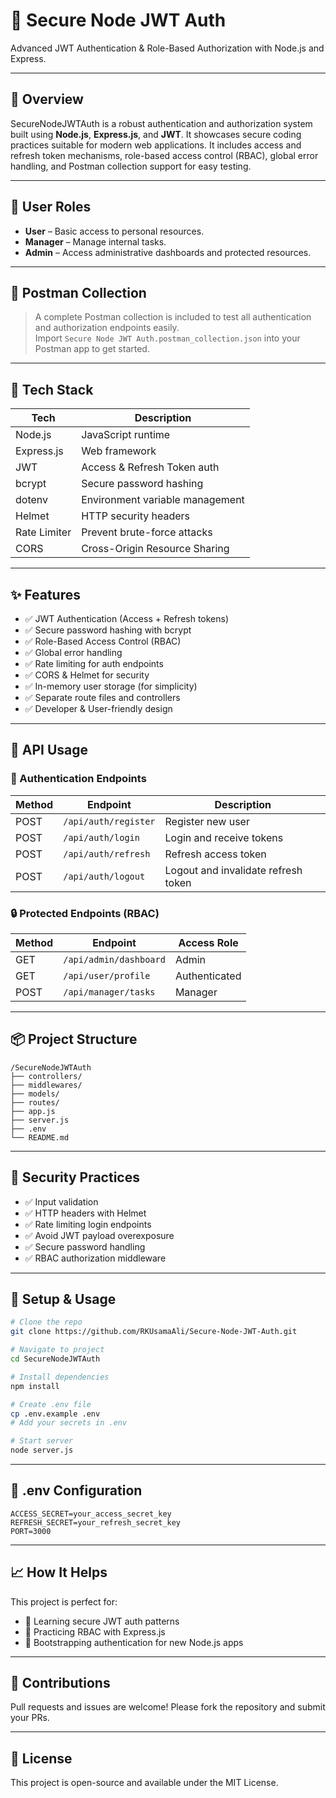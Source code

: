 # 🔐 Secure Node JWT Auth

Advanced JWT Authentication & Role-Based Authorization with Node.js and Express.

---

## 📌 Overview

SecureNodeJWTAuth is a robust authentication and authorization system built using **Node.js**, **Express.js**, and **JWT**. It showcases secure coding practices suitable for modern web applications. It includes access and refresh token mechanisms, role-based access control (RBAC), global error handling, and Postman collection support for easy testing.

---

## 👤 User Roles

- **User** – Basic access to personal resources.
- **Manager** – Manage internal tasks.
- **Admin** – Access administrative dashboards and protected resources.

---

## 🧪 Postman Collection

> A complete Postman collection is included to test all authentication and authorization endpoints easily.  
> Import `Secure Node JWT Auth.postman_collection.json` into your Postman app to get started.

---

## 🧰 Tech Stack

| Tech          | Description                     |
|---------------|---------------------------------|
| Node.js       | JavaScript runtime              |
| Express.js    | Web framework                   |
| JWT           | Access & Refresh Token auth     |
| bcrypt        | Secure password hashing         |
| dotenv        | Environment variable management |
| Helmet        | HTTP security headers           |
| Rate Limiter  | Prevent brute-force attacks     |
| CORS          | Cross-Origin Resource Sharing   |

---

## ✨ Features

- ✅ JWT Authentication (Access + Refresh tokens)
- ✅ Secure password hashing with bcrypt
- ✅ Role-Based Access Control (RBAC)
- ✅ Global error handling
- ✅ Rate limiting for auth endpoints
- ✅ CORS & Helmet for security
- ✅ In-memory user storage (for simplicity)
- ✅ Separate route files and controllers
- ✅ Developer & User-friendly design

---

## 🚀 API Usage

### 🔐 Authentication Endpoints

| Method | Endpoint           | Description             |
|--------|--------------------|-------------------------|
| POST   | `/api/auth/register` | Register new user      |
| POST   | `/api/auth/login`    | Login and receive tokens |
| POST   | `/api/auth/refresh`  | Refresh access token   |
| POST   | `/api/auth/logout`   | Logout and invalidate refresh token |

### 🔒 Protected Endpoints (RBAC)

| Method | Endpoint                | Access Role  |
|--------|-------------------------|--------------|
| GET    | `/api/admin/dashboard`  | Admin        |
| GET    | `/api/user/profile`     | Authenticated|
| POST   | `/api/manager/tasks`    | Manager      |

---

## 📦 Project Structure

```
/SecureNodeJWTAuth
├── controllers/
├── middlewares/
├── models/
├── routes/
├── app.js
├── server.js
├── .env
└── README.md
```

---

## 🔐 Security Practices

- ✅ Input validation
- ✅ HTTP headers with Helmet
- ✅ Rate limiting login endpoints
- ✅ Avoid JWT payload overexposure
- ✅ Secure password handling
- ✅ RBAC authorization middleware

---

## 🧱 Setup & Usage

```bash
# Clone the repo
git clone https://github.com/RKUsamaAli/Secure-Node-JWT-Auth.git

# Navigate to project
cd SecureNodeJWTAuth

# Install dependencies
npm install

# Create .env file
cp .env.example .env
# Add your secrets in .env

# Start server
node server.js
```

---

## 🔑 .env Configuration

```env
ACCESS_SECRET=your_access_secret_key
REFRESH_SECRET=your_refresh_secret_key
PORT=3000
```

---

## 📈 How It Helps

This project is perfect for:

- 🔐 Learning secure JWT auth patterns
- 🧪 Practicing RBAC with Express.js
- 🚀 Bootstrapping authentication for new Node.js apps

---

## 📮 Contributions

Pull requests and issues are welcome! Please fork the repository and submit your PRs.

---

## 📄 License

This project is open-source and available under the MIT License.